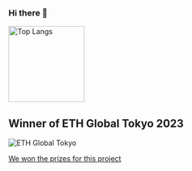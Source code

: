 ### Hi there 👋

<p align="left"> 
  <img alt="Top Langs" height="150px" src="https://github-readme-stats.vercel.app/api/top-langs/?username=setouchi-h&layout=compact&show_icons=true&theme=onedark" />
</p>

## Winner of ETH Global Tokyo 2023
![ETH Global Tokyo](https://storage.googleapis.com/ethglobal-api-production/events%2Feoapw%2Fbanner%2F1678274869308_tokyo_banner2.jpg)

[We won the prizes for this project](https://ethglobal.com/showcase/ayay-64zt9)

<!--
**setouchi-h/setouchi-h** is a ✨ _special_ ✨ repository because its `README.md` (this file) appears on your GitHub profile.

Here are some ideas to get you started:

- 🔭 I’m currently working on ...
- 🌱 I’m currently learning ...
- 👯 I’m looking to collaborate on ...
- 🤔 I’m looking for help with ...
- 💬 Ask me about ...
- 📫 How to reach me: ...
- 😄 Pronouns: ...
- ⚡ Fun fact: ...
-->
